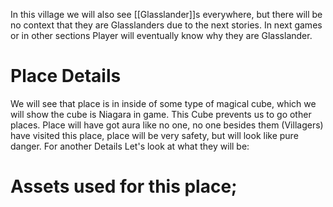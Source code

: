 In this village we will also see [[Glasslander]]s everywhere, but there will be no context that they are Glasslanders due to the next stories. In next games or in other sections Player will eventually know why they are Glasslander.

# Place Details
We will see that place is in inside of some type of magical cube, which we will show the cube is Niagara in game. This Cube prevents us to go other places. Place will have got aura like no one, no one besides them (Villagers) have visited this place, place will be very safety, but will look like pure danger. For another Details Let's look at what they will be:

# Assets used for this place;
